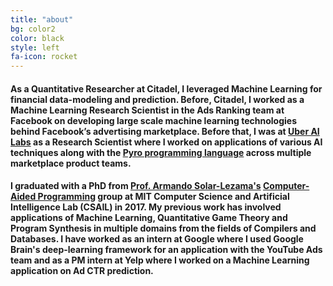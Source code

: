 ```yaml
---
title: "about"
bg: color2
color: black
style: left
fa-icon: rocket
---
```


#### As a Quantitative Researcher at Citadel, I leveraged Machine Learning for financial data-modeling and prediction. Before, Citadel, I worked as a Machine Learning Research Scientist in the Ads Ranking team at Facebook on developing large scale machine learning technologies behind Facebook’s advertising marketplace. Before that, I was at [Uber AI Labs](https://uber.ai) as a Research Scientist where I worked on applications of various AI techniques along with the [Pyro programming language](http://pyro.ai) across multiple marketplace product teams.

#### I graduated with a PhD from [Prof. Armando Solar-Lezama's](https://people.csail.mit.edu/asolar/) [Computer-Aided Programming](http://groups.csail.mit.edu/cap/) group at MIT Computer Science and Artificial Intelligence Lab (CSAIL) in 2017.  My previous work has involved applications of Machine Learning, Quantitative Game Theory and Program Synthesis in multiple domains from the fields of Compilers and Databases. I have worked as an intern at Google where I used Google Brain's deep-learning framework for an application with the YouTube Ads team and as a PM intern at Yelp where I worked on a Machine Learning application on Ad CTR prediction. 
